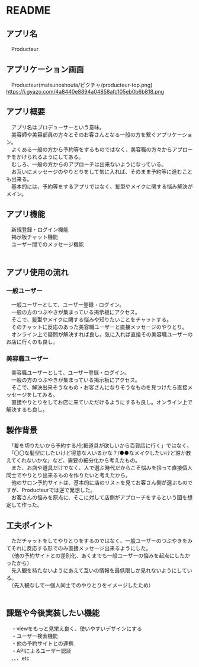 # README

## アプリ名
　Producteur
 
## アプリケーション画面
　Producteur(matsunoshouta/ピクチャ/producteur-top.png)
https://i.gyazo.com/4a8440e8894a04858afc105eb0b6b818.png

## アプリ概要
　アプリ名はプロデューサーという意味。<br>
　美容師や美容部員の方々とそのお客さんとなる一般の方を繋ぐアプリケーション。<br>
　よくある一般の方から予約等をするものではなく、美容職の方々からアプローチをかけられるようにしてある。<br>
　むしろ、一般の方からのアプローチは出来ないようになっている。<br>
　お互いにメッセージのやりとりをして気に入れば、そのまま予約等に進むことも出来る。<br>
　基本的には、予約等をするアプリではなく、髪型やメイクに関する悩み解決がメイン。<br>
 
## アプリ機能
　新規登録・ログイン機能<br>
　掲示板チャット機能<br>
　ユーザー間でのメッセージ機能<br>
　
 
## アプリ使用の流れ
### 一般ユーザー
　一般ユーザーとして、ユーザー登録・ログイン。<br>
　一般の方のつぶやきが集まっている掲示板にアクセス。<br>
　そこで、髪型やメイクに関する悩みや知りたいことをチャットする。<br>
　そのチャットに反応のあった美容職ユーザーと直接メッセージのやりとり。<br>
　オンライン上で疑問が解決すれば良し。気に入れば直接その美容職ユーザーのお店に行くのも良し。<br>
 
### 美容職ユーザー
　美容職ユーザーとして、ユーザー登録・ログイン。<br>
　一般の方のつぶやきが集まっている掲示板にアクセス。<br>
　そこで、解決出来そうなもの・お客さんになりそうなものを見つけたら直接メッセージをしてみる。<br>
　直接やりとりをしてお店に来ていただけるようにするも良し。オンライン上で解決するも良し。<br>
 
## 製作背景
　「髪を切りたいから予約する/化粧道具が欲しいから百貨店に行く」ではなく、<br>
　「〇〇な髪型にしたいけど得意な人いるかな？/●●なメイクしたいけど誰か教えてくれないかな」など、需要の細分化から考えたもの。<br>
　また、お店や道具だけでなく、人で選ぶ時代だからこそ悩みを拾って直接個人同士でやりとり出来るものを作りたいと考えたから。<br>
　他のサロン予約サイトは、基本的に店のリストを見てお客さん側が選ぶものですが、Producteurでは逆で発想した。<br>
　お客さんの悩みを原点に、そこに対して店側がアプローチをするという図を想定して作った。<br>
 
 
## 工夫ポイント
　ただチャットをしてやりとりをするのではなく、一般ユーザーのつぶやきをみてそれに反応する形でのみ直接メッセージ出来るようにした。<br>
　（他の予約サイトとの差別化、あくまでも一般ユーザーの悩みを起点にしたかったから）<br>
　先入観を持たないようにあえて互いの情報を最低限しか見れないようにしている。<br>
　（先入観なしで一個人同士でのやりとりをイメージしたため）<br>
　

## 課題や今後実装したい機能
　・viewをもっと見栄え良く、使いやすいデザインにする<br>
　・ユーザー検索機能<br>
　・他の予約サイトとの連携<br>
　・APIによるユーザー認証<br>
　、、、etc


